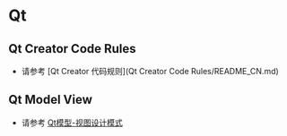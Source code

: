 # Qt

## Qt Creator Code Rules

  - 请参考 [Qt Creator 代码规则](Qt Creator Code Rules/README_CN.md)

## Qt Model View

  - 请参考 [Qt模型-视图设计模式](./Qt-Model-View/README.md)

